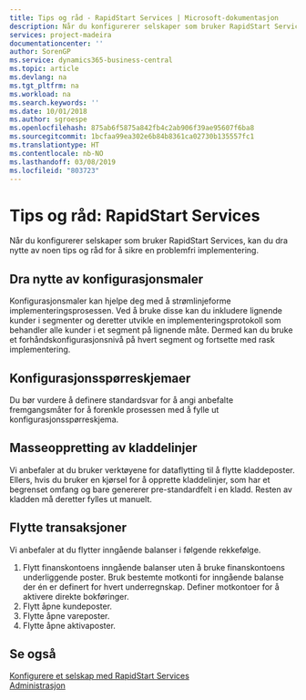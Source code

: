 ```yaml
---
title: Tips og råd - RapidStart Services | Microsoft-dokumentasjon
description: Når du konfigurerer selskaper som bruker RapidStart Services, kan du dra nytte av noen tips og råd for å sikre en problemfri implementering.
services: project-madeira
documentationcenter: ''
author: SorenGP
ms.service: dynamics365-business-central
ms.topic: article
ms.devlang: na
ms.tgt_pltfrm: na
ms.workload: na
ms.search.keywords: ''
ms.date: 10/01/2018
ms.author: sgroespe
ms.openlocfilehash: 875ab6f5875a842fb4c2ab906f39ae95607f6ba8
ms.sourcegitcommit: 1bcfaa99ea302e6b84b8361ca02730b135557fc1
ms.translationtype: HT
ms.contentlocale: nb-NO
ms.lasthandoff: 03/08/2019
ms.locfileid: "803723"
---
```

# <a name="tips-and-tricks-rapidstart-services"></a>Tips og råd: RapidStart Services
Når du konfigurerer selskaper som bruker RapidStart Services, kan du dra nytte av noen tips og råd for å sikre en problemfri implementering.  

## <a name="take-advantage-of-configuration-templates"></a>Dra nytte av konfigurasjonsmaler  
Konfigurasjonsmaler kan hjelpe deg med å strømlinjeforme implementeringsprosessen. Ved å bruke disse kan du inkludere lignende kunder i segmenter og deretter utvikle en implementeringsprotokoll som behandler alle kunder i et segment på lignende måte. Dermed kan du bruke et forhåndskonfigurasjonsnivå på hvert segment og fortsette med rask implementering.  

## <a name="configuration-questionnaires"></a>Konfigurasjonsspørreskjemaer  
Du bør vurdere å definere standardsvar for å angi anbefalte fremgangsmåter for å forenkle prosessen med å fylle ut konfigurasjonsspørreskjema.  

## <a name="batch-creation-of-journal-lines"></a>Masseoppretting av kladdelinjer  
Vi anbefaler at du bruker verktøyene for dataflytting til å flytte kladdeposter. Ellers, hvis du bruker en kjørsel for å opprette kladdelinjer, som har et begrenset omfang og bare genererer pre-standardfelt i en kladd. Resten av kladden må deretter fylles ut manuelt.  

## <a name="migrating-transactions"></a>Flytte transaksjoner  
Vi anbefaler at du flytter inngående balanser i følgende rekkefølge.  

1.  Flytt finanskontoens inngående balanser uten å bruke finanskontoens underliggende poster. Bruk bestemte motkonti for inngående balanse der én er definert for hvert underregnskap. Definer motkontoer for å aktivere direkte bokføringer.  
2.  Flytt åpne kundeposter.  
3.  Flytte åpne vareposter.  
4.  Flytte åpne aktivaposter.  

## <a name="see-also"></a>Se også  
[Konfigurere et selskap med RapidStart Services](admin-set-up-a-company-with-rapidstart.md)  
[Administrasjon](admin-setup-and-administration.md)
